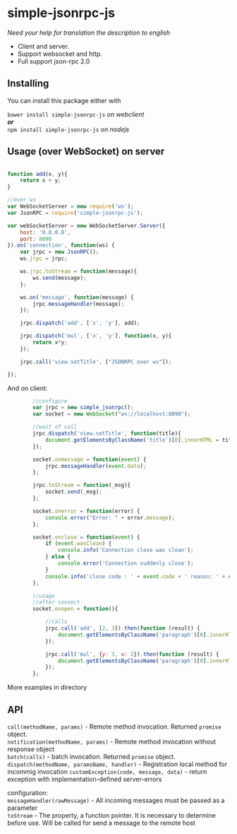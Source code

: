 # simple-jsonrpc-js

*Need your help for translation the description to english*

 + Client and server.
 + Support websocket and http.
 + Full support json-rpc 2.0


## Installing

You can install this package either with

```bower install simple-jsonrpc-js```   *on webclient*  
***or***   
```npm install simple-jsonrpc-js```     *on nodejs*


## Usage (over WebSocket) on server
```js

function add(x, y){
    return x + y;
}

//over ws
var WebSocketServer = new require('ws');
var JsonRPC = require('simple-jsonrpc-js');

var webSocketServer = new WebSocketServer.Server({
    host: '0.0.0.0',
    port: 8090
}).on('connection', function(ws) {
    var jrpc = new JsonRPC();
    ws.jrpc = jrpc;

    ws.jrpc.toStream = function(message){
        ws.send(message);
    };

    ws.on('message', function(message) {
        jrpc.messageHandler(message);
    });

    jrpc.dispatch('add', ['x', 'y'], add);

    jrpc.dispatch('mul', ['x', 'y'], function(x, y){
        return x*y;
    });

    jrpc.call('view.setTitle', ["JSONRPC over ws"]);

});

```

And on client:
```js
        //configure
        var jrpc = new simple_jsonrpc();
        var socket = new WebSocket("ws://localhost:8090");

        //wait of call
        jrpc.dispatch('view.setTitle', function(title){
            document.getElementsByClassName('title')[0].innerHTML = title;
        });

        socket.onmessage = function(event) {
            jrpc.messageHandler(event.data);
        };

        jrpc.toStream = function(_msg){
            socket.send(_msg);
        };

        socket.onerror = function(error) {
            console.error("Error: " + error.message);
        };

        socket.onclose = function(event) {
            if (event.wasClean) {
                console.info('Connection close was clean');
            } else {
                console.error('Connection suddenly close');
            }
            console.info('close code : ' + event.code + ' reason: ' + event.reason);
        };

        //usage
        //after connect
        socket.onopen = function(){

            //calls
            jrpc.call('add', [2, 3]).then(function (result) {
                document.getElementsByClassName('paragraph')[0].innerHTML += 'add(2, 3) result: ' + result + '<br>';
            });

            jrpc.call('mul', {y: 3, x: 2}).then(function (result) {
                document.getElementsByClassName('paragraph')[0].innerHTML += 'mul(2, 3) result: ' + result + '<br>';
            });
        };
```

More examples in directory

## API

```call(methodName, params)``` - Remote method invocation. Returned `promise` object.  
```notification(methodName, params)``` - Remote method invocation without response object  
```batch(calls)``` - batch invocation. Returned `promise` object.
```dispatch(methodName, paramsName, handler)``` - Registration local method for incommig invocation
```customException(code, message, data)``` - return exception with implementation-defined server-errors  

configuration:  
```messageHandler(rawMessage)``` -  All incoming messages must be passed as a parameter  
```toStream```  - The property, a function pointer. It is necessary to determine before use. Will be called for send a message to the remote host
